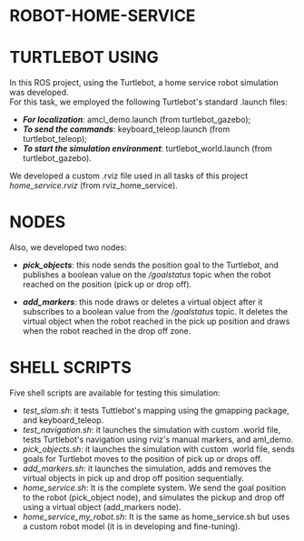 # ROBOT-HOME-SERVICE
# TURTLEBOT USING 
In this ROS project, using the Turtlebot, a home service robot simulation was developed.    
For this task, we employed the following Turtlebot's standard .launch  files:

- **_For localization_**:  amcl_demo.launch (from turtlebot_gazebo);
- **_To send the commands_**: keyboard_teleop.launch (from turtlebot_teleop);
- **_To start the simulation environment_**: turtlebot_world.launch (from turtlebot_gazebo).

We developed a custom .rviz file used in all tasks of this project *home_service.rviz* (from rviz_home_service).
# NODES
Also, we developed two nodes:

- **_pick_objects_**: this node sends the position goal to the Turtlebot, and publishes a boolean value on the */goalstatus* topic when the robot reached on the position (pick up or drop off).

- **_add_markers_**: this node draws or deletes a virtual object after it subscribes to a boolean value from the */goalstatus* topic. It deletes the virtual object when the robot reached in the pick up position and draws when the robot reached in the drop off zone.

# SHELL SCRIPTS
Five shell scripts are available for testing this simulation:

- *test_slam.sh*: it tests Tuttlebot's mapping using the gmapping package, and keyboard_teleop.
- *test_navigation.sh*: it launches the simulation with custom .world file,  tests Turtlebot's navigation using rviz's manual markers, and aml_demo.
- *pick_objects.sh*: it launches the simulation with custom .world file, sends goals for Turtlebot moves to the position of pick up or drops off. 
- *add_markers.sh*: it launches the simulation, adds and removes the virtual objects in pick up and drop off position sequentially.
- *home_service.sh*: It is the complete system. We send the goal position to the robot (pick_object node), and simulates the pickup and drop off using a virtual object (add_markers node).
- *home_service_my_robot.sh*: It is the same as home_service.sh but uses a custom robot model (it is in developing and fine-tuning).
